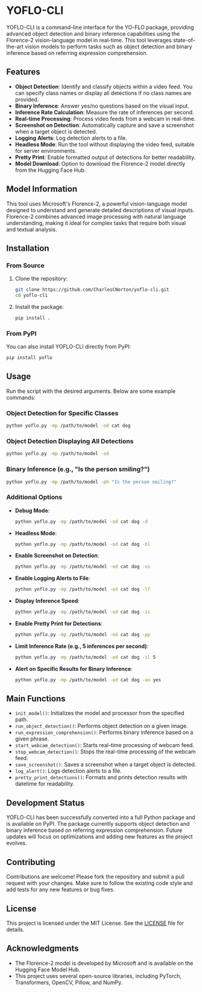 # YOFLO-CLI

YOFLO-CLI is a command-line interface for the YO-FLO package, providing advanced object detection and binary inference capabilities using the Florence-2 vision-language model in real-time. This tool leverages state-of-the-art vision models to perform tasks such as object detection and binary inference based on referring expression comprehension.

## Features

- **Object Detection**: Identify and classify objects within a video feed. You can specify class names or display all detections if no class names are provided.
- **Binary Inference**: Answer yes/no questions based on the visual input.
- **Inference Rate Calculation**: Measure the rate of inferences per second.
- **Real-time Processing**: Process video feeds from a webcam in real-time.
- **Screenshot on Detection**: Automatically capture and save a screenshot when a target object is detected.
- **Logging Alerts**: Log detection alerts to a file.
- **Headless Mode**: Run the tool without displaying the video feed, suitable for server environments.
- **Pretty Print**: Enable formatted output of detections for better readability.
- **Model Download**: Option to download the Florence-2 model directly from the Hugging Face Hub.

## Model Information

This tool uses Microsoft's Florence-2, a powerful vision-language model designed to understand and generate detailed descriptions of visual inputs. Florence-2 combines advanced image processing with natural language understanding, making it ideal for complex tasks that require both visual and textual analysis.

## Installation

### From Source

1. Clone the repository:
    ```sh
    git clone https://github.com/CharlesCNorton/yoflo-cli.git
    cd yoflo-cli
    ```

2. Install the package:
    ```sh
    pip install .
    ```

### From PyPI

You can also install YOFLO-CLI directly from PyPI:
```sh
pip install yoflo
```

## Usage

Run the script with the desired arguments. Below are some example commands:

### Object Detection for Specific Classes
```sh
python yoflo.py -mp /path/to/model -od cat dog
```

### Object Detection Displaying All Detections
```sh
python yoflo.py -mp /path/to/model -od
```

### Binary Inference (e.g., "Is the person smiling?")
```sh
python yoflo.py -mp /path/to/model -ph "Is the person smiling?"
```

### Additional Options

- **Debug Mode**:
    ```sh
    python yoflo.py -mp /path/to/model -od cat dog -d
    ```

- **Headless Mode**:
    ```sh
    python yoflo.py -mp /path/to/model -od cat dog -hl
    ```

- **Enable Screenshot on Detection**:
    ```sh
    python yoflo.py -mp /path/to/model -od cat dog -ss
    ```

- **Enable Logging Alerts to File**:
    ```sh
    python yoflo.py -mp /path/to/model -od cat dog -lf
    ```

- **Display Inference Speed**:
    ```sh
    python yoflo.py -mp /path/to/model -od cat dog -is
    ```

- **Enable Pretty Print for Detections**:
    ```sh
    python yoflo.py -mp /path/to/model -od cat dog -pp
    ```

- **Limit Inference Rate (e.g., 5 inferences per second)**:
    ```sh
    python yoflo.py -mp /path/to/model -od cat dog -il 5
    ```

- **Alert on Specific Results for Binary Inference**:
    ```sh
    python yoflo.py -mp /path/to/model -od cat dog -ao yes
    ```

## Main Functions

- `init_model()`: Initializes the model and processor from the specified path.
- `run_object_detection()`: Performs object detection on a given image.
- `run_expression_comprehension()`: Performs binary inference based on a given phrase.
- `start_webcam_detection()`: Starts real-time processing of webcam feed.
- `stop_webcam_detection()`: Stops the real-time processing of the webcam feed.
- `save_screenshot()`: Saves a screenshot when a target object is detected.
- `log_alert()`: Logs detection alerts to a file.
- `pretty_print_detections()`: Formats and prints detection results with datetime for readability.

## Development Status

YOFLO-CLI has been successfully converted into a full Python package and is available on PyPI. The package currently supports object detection and binary inference based on referring expression comprehension. Future updates will focus on optimizations and adding new features as the project evolves.

## Contributing

Contributions are welcome! Please fork the repository and submit a pull request with your changes. Make sure to follow the existing code style and add tests for any new features or bug fixes.

## License

This project is licensed under the MIT License. See the [LICENSE](LICENSE) file for details.

## Acknowledgments

- The Florence-2 model is developed by Microsoft and is available on the Hugging Face Model Hub.
- This project uses several open-source libraries, including PyTorch, Transformers, OpenCV, Pillow, and NumPy.